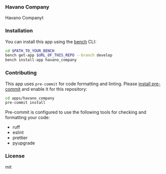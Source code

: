 ### Havano Company

Havano Companyt

### Installation

You can install this app using the [bench](https://github.com/frappe/bench) CLI:

```bash
cd $PATH_TO_YOUR_BENCH
bench get-app $URL_OF_THIS_REPO --branch develop
bench install-app havano_company
```

### Contributing

This app uses `pre-commit` for code formatting and linting. Please [install pre-commit](https://pre-commit.com/#installation) and enable it for this repository:

```bash
cd apps/havano_company
pre-commit install
```

Pre-commit is configured to use the following tools for checking and formatting your code:

- ruff
- eslint
- prettier
- pyupgrade

### License

mit
